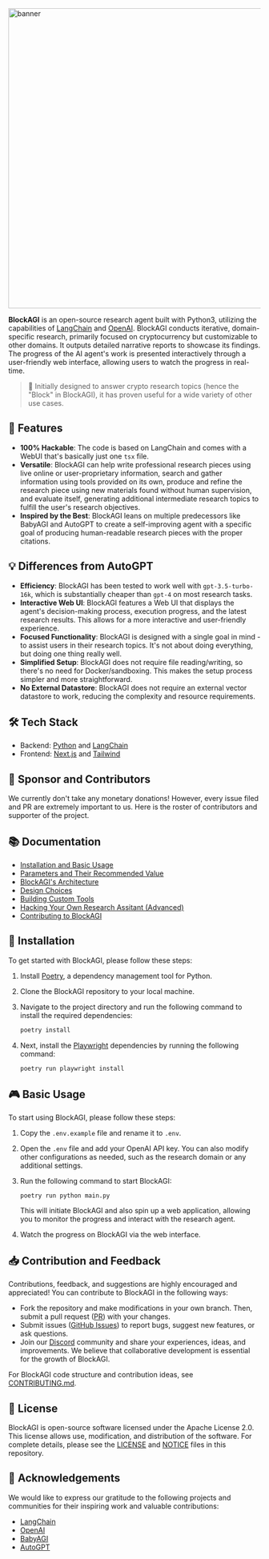 <img width="600" alt="banner" src="https://github.com/blockpipe/BlockAGI/assets/891585/adb1050d-e22e-416b-8e4b-31d61707f652">

**BlockAGI** is an open-source research agent built with Python3, utilizing the capabilities of [LangChain](https://github.com/hwchase17/langchain) and [OpenAI](https://openai.com/). BlockAGI conducts iterative, domain-specific research, primarily focused on cryptocurrency but customizable to other domains. It outputs detailed narrative reports to showcase its findings. The progress of the AI agent's work is presented interactively through a user-friendly web interface, allowing users to watch the progress in real-time.

> 🤖 Initially designed to answer crypto research topics (hence the "Block" in BlockAGI), it has proven useful for a wide variety of other use cases.

## 🎯 Features

- **100% Hackable**: The code is based on LangChain and comes with a WebUI that's basically just one `tsx` file.
- **Versatile**: BlockAGI can help write professional research pieces using live online or user-proprietary information, search and gather information using tools provided on its own, produce and refine the research piece using new materials found without human supervision, and evaluate itself, generating additional intermediate research topics to fulfill the user's research objectives.
- **Inspired by the Best**: BlockAGI leans on multiple predecessors like BabyAGI and AutoGPT to create a self-improving agent with a specific goal of producing human-readable research pieces with the proper citations.

## 💡 Differences from AutoGPT

- **Efficiency**: BlockAGI has been tested to work well with `gpt-3.5-turbo-16k`, which is substantially cheaper than `gpt-4` on most research tasks.
- **Interactive Web UI**: BlockAGI features a Web UI that displays the agent's decision-making process, execution progress, and the latest research results. This allows for a more interactive and user-friendly experience.
- **Focused Functionality**: BlockAGI is designed with a single goal in mind - to assist users in their research topics. It's not about doing everything, but doing one thing really well.
- **Simplified Setup**: BlockAGI does not require file reading/writing, so there's no need for Docker/sandboxing. This makes the setup process simpler and more straightforward.
- **No External Datastore**: BlockAGI does not require an external vector datastore to work, reducing the complexity and resource requirements.

## 🛠️ Tech Stack

- Backend: [Python](https://www.python.org/downloads/) and [LangChain](https://python.langchain.com/)
- Frontend: [Next.js](https://nextjs.org/) and [Tailwind](https://tailwindcss.com/)

## 🤝 Sponsor and Contributors

We currently don't take any monetary donations! However, every issue filed and PR are extremely important to us. Here is the roster of contributors and supporter of the project.

## 📚 Documentation

- [Installation and Basic Usage](#-Installation)
- [Parameters and Their Recommended Value](/docs/PARAMETERS.md)
- [BlockAGI's Architecture](/docs/ARCHITECTURE.md)
- [Design Choices](/docs/DESIGN_CHOICES.md)
- [Building Custom Tools](/docs/BUILDING_TOOLS.md)
- [Hacking Your Own Research Assitant (Advanced)](/docs/ADVANCED_HACKING.md)
- [Contributing to BlockAGI](/CONTRIBUTING.md)

## 🔋 Installation

To get started with BlockAGI, please follow these steps:

1. Install [Poetry](https://python-poetry.org/), a dependency management tool for Python.
2. Clone the BlockAGI repository to your local machine.
3. Navigate to the project directory and run the following command to install the required dependencies:

   ```bash
   poetry install
   ```

4. Next, install the [Playwright](https://github.com/microsoft/playwright) dependencies by running the following command:
   ```bash
   poetry run playwright install
   ```

## 🎮 Basic Usage

To start using BlockAGI, please follow these steps:

1. Copy the `.env.example` file and rename it to `.env`.
2. Open the `.env` file and add your OpenAI API key. You can also modify other configurations as needed, such as the research domain or any additional settings.
3. Run the following command to start BlockAGI:

   ```
   poetry run python main.py
   ```

   This will initiate BlockAGI and also spin up a web application, allowing you to monitor the progress and interact with the research agent.

4. Watch the progress on BlockAGI via the web interface.

## 📥 Contribution and Feedback

Contributions, feedback, and suggestions are highly encouraged and appreciated! You can contribute to BlockAGI in the following ways:

- Fork the repository and make modifications in your own branch. Then, submit a pull request ([PR](https://github.com/blockpipe/BlockAGI/pulls)) with your changes.
- Submit issues ([GitHub Issues](https://github.com/blockpipe/BlockAGI/issues)) to report bugs, suggest new features, or ask questions.
- Join our [Discord](https://discord.gg/K3TWumAtZV) community and share your experiences, ideas, and improvements. We believe that collaborative development is essential for the growth of BlockAGI.

For BlockAGI code structure and contribution ideas, see [CONTRIBUTING.md](CONTRIBUTING.md).

## 📜 License

BlockAGI is open-source software licensed under the Apache License 2.0. This license allows use, modification, and distribution of the software. For complete details, please see the [LICENSE](LICENSE) and [NOTICE](NOTICE) files in this repository.

## 🙏 Acknowledgements

We would like to express our gratitude to the following projects and communities for their inspiring work and valuable contributions:

- [LangChain](https://github.com/hwchase17/langchain)
- [OpenAI](https://openai.com/)
- [BabyAGI](https://github.com/yoheinakajima/babyagi)
- [AutoGPT](https://github.com/Significant-Gravitas/Auto-GPT)
